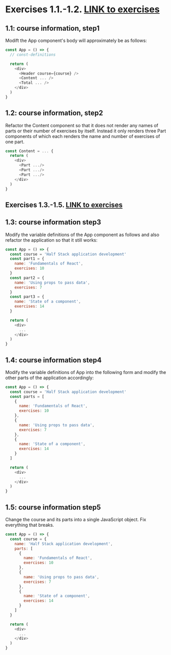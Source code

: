 # Exercises 1.1.-1.2. [LINK to exercises](https://fullstackopen.com/en/part1/introduction_to_react#exercises-1-1-1-2)

## 1.1: course information, step1
Modift the App component's body will approximately be as follows:
```javascript
const App = () => {
  // const-definitions

  return (
    <div>
      <Header course={course} />
      <Content ... />
      <Total ... />
    </div>
  )
}
```

## 1.2: course information, step2
Refactor the Content component so that it does not render any names of parts or their number of exercises by itself. Instead it only renders three Part components of which each renders the name and number of exercises of one part.
```javascript
const Content = ... {
  return (
    <div>
      <Part .../>
      <Part .../>
      <Part .../>
    </div>
  )
}
```

## Exercises 1.3.-1.5. [LINK to exercises](https://fullstackopen.com/en/part1/java_script#exercises-1-3-1-5)

## 1.3: course information step3
Modify the variable definitions of the App component as follows and also refactor the application so that it still works:
```javascript
const App = () => {
  const course = 'Half Stack application development'
  const part1 = {
    name: 'Fundamentals of React',
    exercises: 10
  }
  const part2 = {
    name: 'Using props to pass data',
    exercises: 7
  }
  const part3 = {
    name: 'State of a component',
    exercises: 14
  }

  return (
    <div>
      ...
    </div>
  )
}
```

## 1.4: course information step4
Modify the variable definitions of App into the following form and modify the other parts of the application accordingly:
```javascript
const App = () => {
  const course = 'Half Stack application development'
  const parts = [
    {
      name: 'Fundamentals of React',
      exercises: 10
    },
    {
      name: 'Using props to pass data',
      exercises: 7
    },
    {
      name: 'State of a component',
      exercises: 14
    }
  ]

  return (
    <div>
      ...
    </div>
  )
}
```

## 1.5: course information step5
Change the course and its parts into a single JavaScript object. Fix everything that breaks.
```javascript
const App = () => {
  const course = {
    name: 'Half Stack application development',
    parts: [
      {
        name: 'Fundamentals of React',
        exercises: 10
      },
      {
        name: 'Using props to pass data',
        exercises: 7
      },
      {
        name: 'State of a component',
        exercises: 14
      }
    ]
  }

  return (
    <div>
      ...
    </div>
  )
}
```